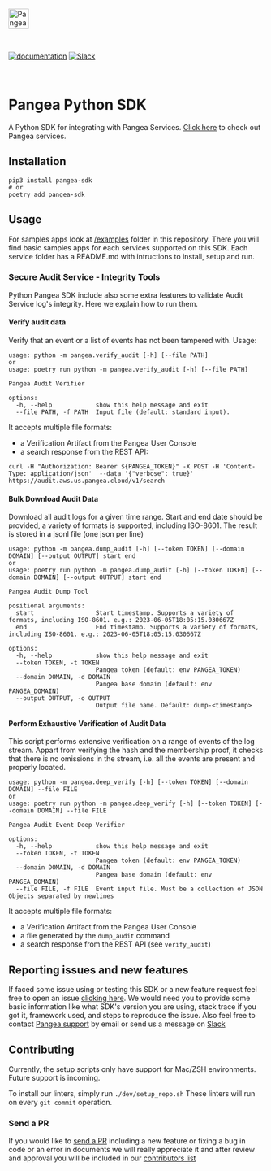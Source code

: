 <p>
  <br />
  <a href="https://pangea.cloud?utm_source=github&utm_medium=node-sdk" target="_blank" rel="noopener noreferrer">
    <img src="https://pangea-marketing.s3.us-west-2.amazonaws.com/pangea-color.svg" alt="Pangea Logo" height="40" />
  </a>
  <br />
</p>

<p>
<br />

[![documentation](https://img.shields.io/badge/documentation-pangea-blue?style=for-the-badge&labelColor=551B76)](https://pangea.cloud/docs/sdk/python/)
[![Slack](https://img.shields.io/badge/Slack-4A154B?style=for-the-badge&logo=slack&logoColor=white)](https://pangea.cloud/join-slack/)

<br />
</p>

# Pangea Python SDK

A Python SDK for integrating with Pangea Services. [Click here](https://pangea.cloud/docs/#everything-a-builder-needs-united) to check out Pangea services.

## Installation

```
pip3 install pangea-sdk
# or
poetry add pangea-sdk
```

## Usage

For samples apps look at [/examples](https://github.com/pangeacyber/pangea-python/tree/main/examples) folder in this repository. There you will find basic samples apps for each services supported on this SDK. Each service folder has a README.md with intructions to install, setup and run.

### Secure Audit Service - Integrity Tools

Python Pangea SDK include also some extra features to validate Audit Service log's integrity. Here we explain how to run them.

#### Verify audit data

Verify that an event or a list of events has not been tampered with. Usage:

```
usage: python -m pangea.verify_audit [-h] [--file PATH]
or
usage: poetry run python -m pangea.verify_audit [-h] [--file PATH]

Pangea Audit Verifier

options:
  -h, --help            show this help message and exit
  --file PATH, -f PATH  Input file (default: standard input).
```

It accepts multiple file formats:
- a Verification Artifact from the Pangea User Console
- a search response from the REST API:

```
curl -H "Authorization: Bearer ${PANGEA_TOKEN}" -X POST -H 'Content-Type: application/json'  --data '{"verbose": true}' https://audit.aws.us.pangea.cloud/v1/search
```


#### Bulk Download Audit Data

Download all audit logs for a given time range. Start and end date should be provided,
a variety of formats is supported, including ISO-8601. The result is stored in a
jsonl file (one json per line)

```
usage: python -m pangea.dump_audit [-h] [--token TOKEN] [--domain DOMAIN] [--output OUTPUT] start end
or
usage: poetry run python -m pangea.dump_audit [-h] [--token TOKEN] [--domain DOMAIN] [--output OUTPUT] start end

Pangea Audit Dump Tool

positional arguments:
  start                 Start timestamp. Supports a variety of formats, including ISO-8601. e.g.: 2023-06-05T18:05:15.030667Z
  end                   End timestamp. Supports a variety of formats, including ISO-8601. e.g.: 2023-06-05T18:05:15.030667Z

options:
  -h, --help            show this help message and exit
  --token TOKEN, -t TOKEN
                        Pangea token (default: env PANGEA_TOKEN)
  --domain DOMAIN, -d DOMAIN
                        Pangea base domain (default: env PANGEA_DOMAIN)
  --output OUTPUT, -o OUTPUT
                        Output file name. Default: dump-<timestamp>
```

#### Perform Exhaustive Verification of Audit Data

This script performs extensive verification on a range of events of the log stream. Appart from verifying the hash
and the membership proof, it checks that there is no omissions in the stream, i.e. all the events are present and properly located.

```
usage: python -m pangea.deep_verify [-h] [--token TOKEN] [--domain DOMAIN] --file FILE
or
usage: poetry run python -m pangea.deep_verify [-h] [--token TOKEN] [--domain DOMAIN] --file FILE

Pangea Audit Event Deep Verifier

options:
  -h, --help            show this help message and exit
  --token TOKEN, -t TOKEN
                        Pangea token (default: env PANGEA_TOKEN)
  --domain DOMAIN, -d DOMAIN
                        Pangea base domain (default: env PANGEA_DOMAIN)
  --file FILE, -f FILE  Event input file. Must be a collection of JSON Objects separated by newlines
```

It accepts multiple file formats:
- a Verification Artifact from the Pangea User Console
- a file generated by the `dump_audit` command
- a search response from the REST API (see `verify_audit`)


## Reporting issues and new features

If faced some issue using or testing this SDK or a new feature request feel free to open an issue [clicking here](https://github.com/pangeacyber/pangea-python/issues).
We would need you to provide some basic information like what SDK's version you are using, stack trace if you got it, framework used, and steps to reproduce the issue.
Also feel free to contact [Pangea support](mailto:support@pangea.cloud) by email or send us a message on [Slack](https://pangea.cloud/join-slack/)


## Contributing

Currently, the setup scripts only have support for Mac/ZSH environments.
Future support is incoming.

To install our linters, simply run `./dev/setup_repo.sh`
These linters will run on every `git commit` operation.

### Send a PR

If you would like to [send a PR](https://github.com/pangeacyber/pangea-python/pulls) including a new feature or fixing a bug in code or an error in documents we will really appreciate it and after review and approval you will be included in our [contributors list](https://github.com/pangeacyber/pangea-python/blob/main/packages/pangea-sdk/CONTRIBUTING.md)
